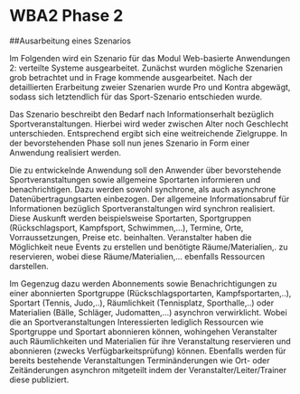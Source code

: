 WBA2 Phase 2
===========

##Ausarbeitung eines Szenarios

Im Folgenden wird ein Szenario für das Modul Web-basierte Anwendungen 2: verteilte Systeme ausgearbeitet. Zunächst wurden mögliche Szenarien grob betrachtet und in Frage kommende ausgearbeitet. Nach der detaillierten Erarbeitung zweier Szenarien wurde Pro und Kontra abgewägt, sodass sich letztendlich für das Sport-Szenario entschieden wurde.

Das Szenario beschreibt den Bedarf nach Informationserhalt bezüglich Sportveranstaltungen. Hierbei wird weder zwischen Alter noch Geschlecht unterschieden. Entsprechend ergibt sich eine weitreichende Zielgruppe. In der bevorstehenden Phase soll nun jenes Szenario in Form einer Anwendung realisiert werden. 

Die zu entwickelnde Anwendung soll den Anwender über bevorstehende Sportveranstaltungen sowie allgemeine Sportarten informieren und benachrichtigen. 
Dazu werden sowohl synchrone, als auch asynchrone Datenübertragungsarten einbezogen.
Der allgemeine Informationsabruf für Informationen bezüglich Sportveranstaltungen wird synchron realisiert. Diese Auskunft werden beispielsweise Sportarten, Sportgruppen (Rückschlagsport, Kampfsport, Schwimmen,...), Termine, Orte, Vorraussetzungen, Preise etc. beinhalten.
Veranstalter haben die Möglichkeit neue Events zu erstellen und benötigte Räume/Materialien,. zu reservieren, wobei diese Räume/Materialien,... ebenfalls Ressourcen darstellen.

Im Gegenzug dazu werden Abonnements sowie Benachrichtigungen zu einer abonnierten Sportgruppe (Rückschlagsportarten, Kampfsportarten,..), Sportart (Tennis, Judo,..), Räumlichkeit (Tennisplatz, Sporthalle,..)  oder Materialien (Bälle, Schläger, Judomatten,...) asynchron verwirklicht. Wobei die an Sportveranstaltungen Interessierten lediglich Ressourcen wie Sportgruppe und Sportart abonnieren können, wohingehen Veranstalter auch Räumlichkeiten und Materialien für ihre Veranstaltung reservieren und abonnieren (zwecks Verfügbarkeitsprüfung) können.
Ebenfalls werden für bereits bestehende Veranstaltungen Terminänderungen wie Ort- oder Zeitänderungen asynchron mitgeteilt indem der Veranstalter/Leiter/Trainer diese publiziert.
